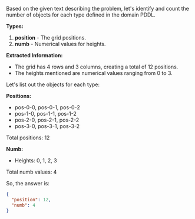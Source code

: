 Based on the given text describing the problem, let's identify and count the number of objects for each type defined in the domain PDDL.

**Types:**
1. **position** - The grid positions.
2. **numb** - Numerical values for heights.

**Extracted Information:**
- The grid has 4 rows and 3 columns, creating a total of 12 positions.
- The heights mentioned are numerical values ranging from 0 to 3.

Let's list out the objects for each type:

**Positions:**
- pos-0-0, pos-0-1, pos-0-2
- pos-1-0, pos-1-1, pos-1-2
- pos-2-0, pos-2-1, pos-2-2
- pos-3-0, pos-3-1, pos-3-2

Total positions: 12

**Numb:**
- Heights: 0, 1, 2, 3

Total numb values: 4

So, the answer is:
```json
{
  "position": 12,
  "numb": 4
}
```